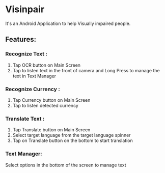 # Visinpair
It's an Android Application to help Visually impaired people.

## Features:
### Recognize Text :
1. Tap OCR button on Main Screen
2. Tap to listen text in the front of camera and Long Press to manage the text in Text Manager
    
### Recognize Currency :
1. Tap Currency button on Main Screen
2. Tap to listen detected currency

### Translate Text :
1. Tap Translate button on Main Screen
2. Select target language from the target language spinner
3. Tap on Translate button on the bottom to start translation

### Text Manager:
Select options in the bottom of the screen to manage text
